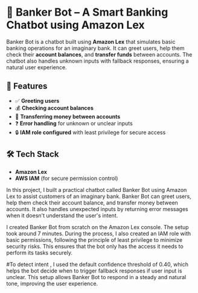 # 💬 Banker Bot – A Smart Banking Chatbot using Amazon Lex


Banker Bot is a chatbot built using **Amazon Lex** that simulates basic banking operations for an imaginary bank. It can greet users, help them check their **account balances**, and **transfer funds** between accounts. The chatbot also handles unknown inputs with fallback responses, ensuring a natural user experience.


## 📌 Features

* ✅ **Greeting users**
* 💰 **Checking account balances**
* 🔁 **Transferring money between accounts**
* ❓ **Error handling** for unknown or unclear inputs
* 🔒 **IAM role configured** with least privilege for secure access


## 🛠️ Tech Stack

* **Amazon Lex**
* **AWS IAM** (for secure permission control)




In this project, I built a practical chatbot called Banker Bot using Amazon Lex to assist customers of an imaginary bank. Banker Bot can greet users,   help them check their account balance, and transfer money between accounts. It also handles unexpected inputs by returning error messages when it doesn't understand the user's intent.


I created Banker Bot from scratch on the Amazon Lex console. The setup took around 7 minutes. During the process, I also created an IAM role with basic permissions, following the principle of least privilege to minimize security risks. This ensures that the bot only has the access it needs to perform its tasks securely.


#To detect intent , I used the default confidence threshold of 0.40, which helps the bot decide when to trigger fallback responses if user input is unclear. This setup allows Banker Bot to respond in a steady and natural tone, improving the user experience.
